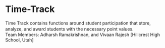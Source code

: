 # Time-Track
Time Track contains functions around student participation that store, analyze, and award students with the necessary point values.　　　　　　　　　　　　　　　　　　　　　　　　　　　　　　　　　　　　　　　　　　　　　　　　Team Members: Adharsh Ramakrishnan, and Vivaan Rajesh [Hillcrest High School, Utah]

